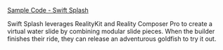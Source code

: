 [Sample Code - Swift Splash](https://developer.apple.com/documentation/visionos/swift-splash)

Swift Splash leverages RealityKit and Reality Composer Pro to create a virtual water slide by combining modular slide pieces. When the builder finishes their ride, they can release an adventurous goldfish to try it out.
